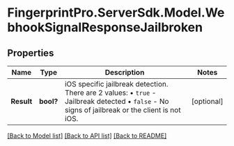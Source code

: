 # FingerprintPro.ServerSdk.Model.WebhookSignalResponseJailbroken
## Properties

Name | Type | Description | Notes
------------ | ------------- | ------------- | -------------
**Result** | **bool?** | iOS specific jailbreak detection. There are 2 values: • `true` - Jailbreak detected • `false` - No signs of jailbreak or the client is not iOS.  | [optional] 

[[Back to Model list]](../README.md#documentation-for-models) [[Back to API list]](../README.md#documentation-for-api-endpoints) [[Back to README]](../README.md)

